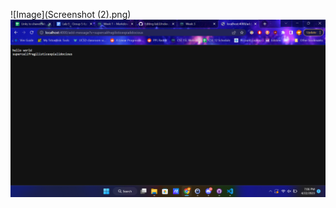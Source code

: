 ![Image](Screenshot (2).png)
![Image](https://github.com/vlmontegrande/lab3/blob/fdf90934e342f37fbbcccc22864b2379fa2c4b2b/Screenshot%20(3).png)
